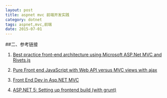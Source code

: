 ```yaml
---
layout: post
title: aspnet mvc 前端开发实践
category: dotnet
tags: aspnet,mvc,前端
date: 2015-07-01
---
```


##二、参考链接
1. [Best practice front-end architecture using Microsoft ASP.Net MVC and Rivets.js](http://blog.blackballsoftware.com/2014/05/28/best-practice-front-end-architecture-using-microsoft-asp-net-mvc-and-rivets-js/)

2. [Pure Front end JavaScript with Web API versus MVC views with ajax](http://programmers.stackexchange.com/questions/238647/pure-front-end-javascript-with-web-api-versus-mvc-views-with-ajax)

3. [Front End Dev in Asp.NET MVC](http://stackoverflow.com/questions/21590483/front-end-dev-in-asp-net-mvc)

4. [ASP.NET 5: Setting up frontend build (with grunt)](http://blog.tomasjansson.com/asp-net-5-setting-up-frontend-build-with-grunt/)
